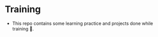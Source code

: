 # Training
- This repo contains some learning practice and projects done while training :slightly_smiling_face:.
